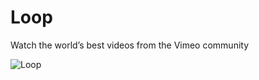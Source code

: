 # Loop
Watch the world’s best videos from the Vimeo community

![Loop](https://raw.githubusercontent.com/lawloretienne/Loop/master/images/Loop_Screenshot.png)
